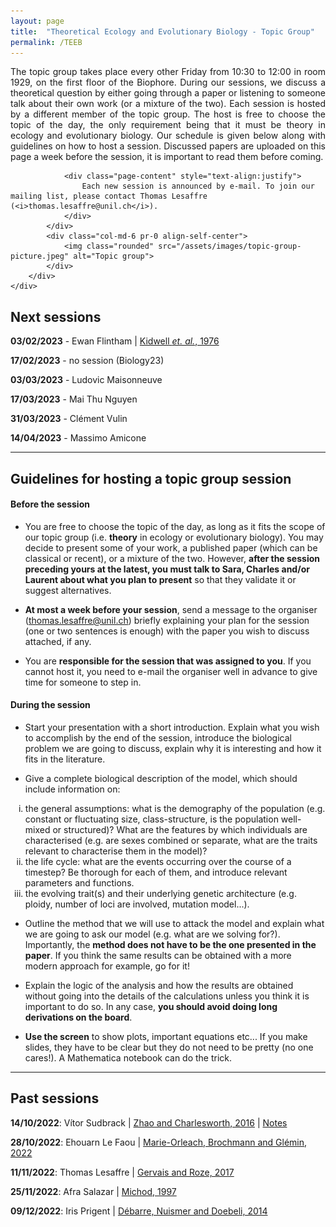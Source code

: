```yaml
---
layout: page
title:  "Theoretical Ecology and Evolutionary Biology - Topic Group"
permalink: /TEEB
---
```


<div class="jumbotron jumbotron-fluid mb-3 pl-0 pt-0 pb-0 bg-white position-relative">
    <div class="h-100 tofront">
        <div class="row justify-content-between">
            <div class="col-md-6 pr-0 pr-md-4 pt-4 pb-4 align-self-center">
                <div class="page-content" style="text-align:justify">
                    The topic group takes place every other Friday from 10:30 to 12:00 in room 1929, on the first floor of the Biophore. During our sessions, we discuss a theoretical question by either going through a paper or listening to someone talk about their own work (or a mixture of the two). Each session is hosted by a different member of the topic group. The host is free to choose the topic of the day, the only requirement being that it must be theory in ecology and evolutionary biology. Our schedule is given below along with guidelines on how to host a session. Discussed papers are uploaded on this page a week before the session, it is important to read them before coming. 
                </div>

                <div class="page-content" style="text-align:justify">
                    Each new session is announced by e-mail. To join our mailing list, please contact Thomas Lesaffre (<i>thomas.lesaffre@unil.ch</i>). 
                </div>
            </div>
            <div class="col-md-6 pr-0 align-self-center">
                <img class="rounded" src="/assets/images/topic-group-picture.jpeg" alt="Topic group">
            </div>
        </div>
    </div>
</div>

## Next sessions 

**03/02/2023** - Ewan Flintham  \| [Kidwell *et. al.*, 1976](/docs/teeb1-2023.pdf)

**17/02/2023** - no session (Biology23)

**03/03/2023** - Ludovic Maisonneuve

**17/03/2023** - Mai Thu Nguyen

**31/03/2023** - Clément Vulin

**14/04/2023** - Massimo Amicone

---

## Guidelines for hosting a topic group session


#### Before the session

* You are free to choose the topic of the day, as long as it fits the scope of our topic group (i.e. __theory__ in ecology or evolutionary biology). You may decide to present some of your work, a published paper (which can be classical or recent), or a mixture of the two. However, __after the session preceding yours at the latest, you must talk to Sara, Charles and/or Laurent about what you plan to present__ so that they validate it or suggest alternatives.

* __At most a week before your session__, send a message to the organiser ([thomas.lesaffre@unil.ch](mailto:thomas.lesaffre@unil.ch)) briefly explaining your plan for the session (one or two sentences is enough) with the paper you wish to discuss attached, if any.

* You are __responsible for the session that was assigned to you__. If you cannot host it, you need to e-mail the organiser well in advance to give time for someone to step in.

#### During the session

* Start your presentation with a short introduction. Explain what you wish to accomplish by the end of the session, introduce the biological problem we are going to discuss, explain why it is interesting and how it fits in the literature.

* Give a complete biological description of the model, which should include information on:
<ol type="i">
    <li> the general assumptions: what is the demography of the population (e.g. constant or fluctuating size, class-structure, is the population well-mixed or structured)? What are the features by which individuals are characterised (e.g. are sexes combined or separate, what are the traits relevant to characterise them in the model)?</li>
    <li> the life cycle: what are the events occurring over the course of a timestep? Be thorough for each of them, and introduce relevant parameters and functions.</li>
    <li>  the evolving trait(s) and their underlying genetic architecture (e.g. ploidy, number of loci are involved, mutation model...).</li>
</ol>

* Outline the method that we will use to attack the model and explain what we are going to ask our model (e.g. what are we solving for?). Importantly, the __method does not have to be the one presented in the paper__. If you think the same results can be obtained with a more modern approach for example, go for it!

* Explain the logic of the analysis and how the results are obtained without going into the details of the calculations unless you think it is important to do so. In any case, __you should avoid doing long derivations on the board__.  

* __Use the screen__ to show plots, important equations etc... If you make slides, they have to be clear but they do not need to be pretty (no one cares!). A Mathematica notebook can do the trick.

---

## Past sessions 

**14/10/2022**: Vítor Sudbrack  \| [Zhao and Charlesworth, 2016](/docs/teeb1-2022.pdf) \| [Notes](/docs/teeb1-notes-2022.pdf) 

**28/10/2022**: Ehouarn Le Faou \| [Marie-Orleach, Brochmann and Glémin, 2022](/docs/teeb2-2022.pdf) 

**11/11/2022**: Thomas Lesaffre \|  [Gervais and Roze, 2017](/docs/teeb3-2022.pdf) 

**25/11/2022**: Afra Salazar \|  [Michod, 1997](/docs/teeb4-2022.pdf) 

**09/12/2022**: Iris Prigent \|  [Débarre, Nuismer and Doebeli, 2014](/docs/teeb5-2022.pdf) 




